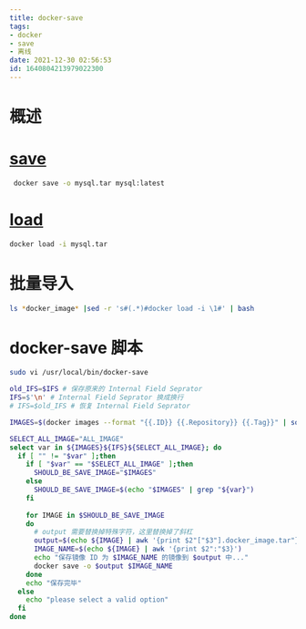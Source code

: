 ```yaml
---
title: docker-save
tags: 
- docker
- save
- 离线
date: 2021-12-30 02:56:53
id: 1640804213979022300
---
```

# 概述

#  [save](https://docs.docker.com/engine/reference/commandline/save/) 

```sh
 docker save -o mysql.tar mysql:latest
```

#  [load](https://docs.docker.com/engine/reference/commandline/load/) 

```sh
docker load -i mysql.tar
```

# 批量导入

```sh
ls *docker_image* |sed -r 's#(.*)#docker load -i \1#' | bash
```

# docker-save 脚本

```sh
sudo vi /usr/local/bin/docker-save
```

```sh
old_IFS=$IFS # 保存原来的 Internal Field Seprator 
IFS=$'\n' # Internal Field Seprator 换成换行
# IFS=$old_IFS # 恢复 Internal Field Seprator 

IMAGES=$(docker images --format "{{.ID}} {{.Repository}} {{.Tag}}" | sort -k 2)

SELECT_ALL_IMAGE="ALL_IMAGE"
select var in ${IMAGES}${IFS}${SELECT_ALL_IMAGE}; do
  if [ "" != "$var" ];then
    if [ "$var" == "$SELECT_ALL_IMAGE" ];then
      SHOULD_BE_SAVE_IMAGE="$IMAGES"
    else 
      SHOULD_BE_SAVE_IMAGE=$(echo "$IMAGES" | grep "${var}")
    fi
    
    for IMAGE in $SHOULD_BE_SAVE_IMAGE
    do
      # output 需要替换掉特殊字符，这里替换掉了斜杠
      output=$(echo ${IMAGE} | awk '{print $2"["$3"].docker_image.tar"}' | sed 's/[\x2F]/./g')
      IMAGE_NAME=$(echo ${IMAGE} | awk '{print $2":"$3}')
      echo "保存镜像 ID 为 $IMAGE_NAME 的镜像到 $output 中..."
      docker save -o $output $IMAGE_NAME
    done
    echo "保存完毕"
  else
    echo "please select a valid option"
  fi 
done
```










